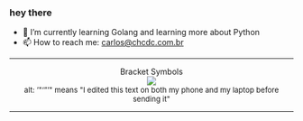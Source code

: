 ### hey there 

- :seedling: I’m currently learning Golang and learning more about Python
- :mailbox: How to reach me: carlos@chcdc.com.br


---


<!-- xkcd -->
<p align="center">Bracket Symbols</br><img src=https://imgs.xkcd.com/comics/bracket_symbols.png></br><font size =2>alt: ’"‘”’" means "I edited this text on both my phone and my laptop before sending it"</br></font></p></table></p> 


<!-- xkcd -->
---
